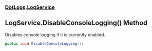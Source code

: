### [DotLogs](DotLogs.md 'DotLogs').[LogService](DotLogs.LogService.md 'DotLogs\.LogService')

## LogService\.DisableConsoleLogging\(\) Method

Disables console logging if it is currently enabled\.

```csharp
public void DisableConsoleLogging();
```